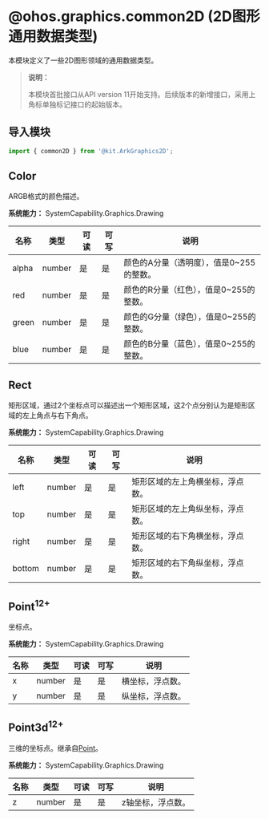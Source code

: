 # @ohos.graphics.common2D (2D图形通用数据类型)

本模块定义了一些2D图形领域的通用数据类型。

> **说明：**
>
> 本模块首批接口从API version 11开始支持。后续版本的新增接口，采用上角标单独标记接口的起始版本。

## 导入模块

```ts
import { common2D } from '@kit.ArkGraphics2D';
```

## Color

ARGB格式的颜色描述。

**系统能力：** SystemCapability.Graphics.Drawing

| 名称  | 类型   | 可读 | 可写 | 说明                                     |
| ----- | ------ | ---- | ---- | ---------------------------------------- |
| alpha | number | 是   | 是   | 颜色的A分量（透明度），值是0~255的整数。 |
| red   | number | 是   | 是   | 颜色的R分量（红色），值是0~255的整数。 |
| green | number | 是   | 是   | 颜色的G分量（绿色），值是0~255的整数。 |
| blue  | number | 是   | 是   | 颜色的B分量（蓝色），值是0~255的整数。 |

## Rect

矩形区域，通过2个坐标点可以描述出一个矩形区域，这2个点分别认为是矩形区域的左上角点与右下角点。

**系统能力：** SystemCapability.Graphics.Drawing

| 名称   | 类型   | 可读 | 可写 | 说明                           |
| ------ | ------ | ---- | ---- | ------------------------------ |
| left   | number | 是   | 是   | 矩形区域的左上角横坐标，浮点数。 |
| top    | number | 是   | 是   | 矩形区域的左上角纵坐标，浮点数。 |
| right  | number | 是   | 是   | 矩形区域的右下角横坐标，浮点数。 |
| bottom | number | 是   | 是   | 矩形区域的右下角纵坐标，浮点数。 |

## Point<sup>12+</sup>

坐标点。

**系统能力：** SystemCapability.Graphics.Drawing

| 名称   | 类型   | 可读 | 可写 | 说明                           |
| ------ | ------ | ---- | ---- | ------------------------------ |
| x      | number | 是   | 是   | 横坐标，浮点数。               |
| y      | number | 是   | 是   | 纵坐标，浮点数。               |

## Point3d<sup>12+</sup>

三维的坐标点。继承自[Point](#point12)。

**系统能力：** SystemCapability.Graphics.Drawing

| 名称   | 类型   | 可读 | 可写 | 说明                           |
| ------ | ------ | ---- | ---- | ------------------------------ |
| z      | number | 是   | 是   | z轴坐标，浮点数。               |